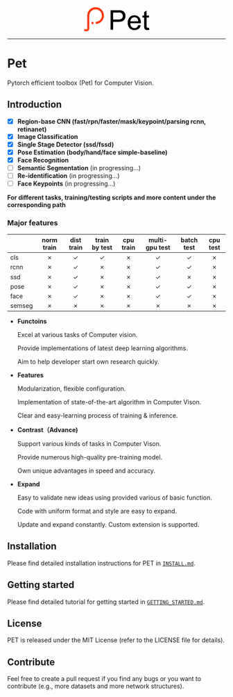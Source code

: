 <p align="center"><img width="30%" src="Pet.png" /></p>

--------------------------------------------------------------------------------

# Pet
Pytorch efficient toolbox (Pet) for Computer Vision.

## Introduction
- [x] **Region-base CNN (fast/rpn/faster/mask/keypoint/parsing rcnn, retinanet)**
- [x] **Image Classification**
- [x] **Single Stage Detector (ssd/fssd)**
- [x] **Pose Estimation (body/hand/face simple-baseline)**
- [x] **Face Recognition**
- [ ] **Semantic Segmentation** (in progressing...)
- [ ] **Re-identification** (in progressing...)
- [ ] **Face Keypoints** (in progressing...)

**For different tasks, training/testing scripts and more content under the corresponding path**

### Major features

|                    | norm train | dist train | train by test | cpu train | multi-gpu test | batch test | cpu test |
|--------------------|:----------:|:----------:|:-------------:|:---------:|:--------------:|:----------:|:--------:|
| cls                | ✗          | ✓          | ✓             | ✗         | ✓              | ✓          | ✗        |
| rcnn               | ✗          | ✓          | ✗             | ✗         | ✓              | ✓          | ✗        |
| ssd                | ✗          | ✓          | ✗             | ✗         | ✓              | ✗          | ✗        |
| pose               | ✗          | ✓          | ✗             | ✗         | ✓              | ✓          | ✗        |
| face               | ✗          | ✓          | ✗             | ✗         | ✓              | ✓          | ✗        |
| semseg             | ✗          | ✗          | ✗             | ✗         | ✗              | ✗          | ✗        |

- **Functoins**

  Excel at various tasks of Computer vision.
  
  Provide implementations of latest deep learning algorithms. 
  
  Aim to help developer start own research quickly.
  
- **Features**

  Modularization, flexible configuration.
  
  Implementation of state-of-the-art algorithm in Computer Vison. 
  
  Clear and easy-learning process of training & inference.

- **Contrast（Advance)**

  Support various kinds of tasks in Computer Vison.
  
  Provide numerous high-quality pre-training model. 
  
  Own unique advantages in speed and accuracy.
  
- **Expand**

  Easy to validate new ideas using provided various of basic function.
  
  Code with uniform format and style are easy to expand. 
  
  Update and expand constantly.  Custom extension is supported.

## Installation
 
 Please find detailed installation instructions for PET in [`INSTALL.md`](INSTALL.md).
 
 
## Getting started
 
 Please find detailed tutorial for getting started in [`GETTING_STARTED.md`](docs/GETTING_STARTED.md).


## License

PET is released under the MIT License (refer to the LICENSE file for details).


## Contribute
Feel free to create a pull request if you find any bugs or you want to contribute (e.g., more datasets and more network structures).
